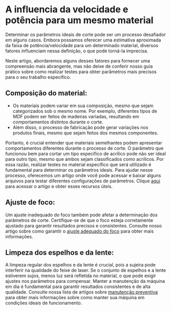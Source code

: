 # A influencia da velocidade e potência para um mesmo material

Determinar os parâmetros ideais de corte pode ser um processo desafiador em alguns casos. Embora possamos oferecer uma estimativa aproximada da faixa de potência/velocidade para um determinado material, diversos fatores influenciam nessa definição, o que pode torná-la imprecisa.

Neste artigo, abordaremos alguns desses fatores para fornecer uma compreensão mais abrangente, mas não deixe de conferir nosso guia prático sobre como realizar testes para obter parâmetros mais precisos para o seu trabalho específico.

## Composição do material:

* Os materiais podem variar em sua composição, mesmo que sejam categorizados sob o mesmo nome. Por exemplo, diferentes tipos de MDF podem ser feitos de madeiras variadas, resultando em comportamentos distintos durante o corte.
* Além disso, o processo de fabricação pode gerar variações nos produtos finais, mesmo que sejam feitos dos mesmos componentes.

Portanto, é crucial entender que materiais semelhantes podem apresentar comportamentos diferentes durante o processo de corte. O parâmetro que funcionou bem para cortar um tipo específico de acrílico pode não ser ideal para outro tipo, mesmo que ambos sejam classificados como acrílicos. Por essa razão, realizar testes no material específico que será utilizado é fundamental para determinar os parâmetros ideais. Para ajudar nesse processo, oferecemos um artigo onde você pode acessar e baixar alguns arquivos para testar diferentes configurações de parâmetros. Clique [aqui] para acessar o artigo e obter esses recursos úteis.

[aqui]: https://gadgetpluskdb.github.io/Carbon-FAQS/truques-%26-dicas/testes-parametros/

## Ajuste de foco:

Um ajuste inadequado do foco também pode afetar a determinação dos parâmetros de corte. Certifique-se de que o foco esteja corretamente ajustado para garantir resultados precisos e consistentes. Consulte nosso artigo sobre como garantir o [ajuste adequado do foco] para obter mais informações.

[ajuste adequado do foco]: https://gadgetpluskdb.github.io/Carbon-FAQS/manual/primeiros-trabalhos/ajustar-foco/

## Limpeza dos espelhos e da lente:

A limpeza regular dos espelhos e da lente é crucial, pois a sujeira pode interferir na qualidade do feixe de laser. Se o conjunto de espelhos e a lente estiverem sujos, menos luz será refletida no material, o que pode exigir ajustes nos parâmetros para compensar. Manter a manutenção da máquina em dia é fundamental para garantir resultados consistentes e de alta qualidade. Consulte nossa lista de artigos sobre [manutenção preventiva] para obter mais informações sobre como manter sua máquina em condições ideais de funcionamento.

[manutenção preventiva]: https://gadgetpluskdb.github.io/Carbon-FAQS/manuten%C3%A7%C3%A3o/%C3%A1gua/agua-na-carbon/